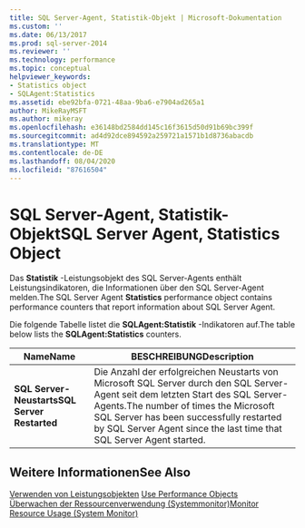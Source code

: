 ```yaml
---
title: SQL Server-Agent, Statistik-Objekt | Microsoft-Dokumentation
ms.custom: ''
ms.date: 06/13/2017
ms.prod: sql-server-2014
ms.reviewer: ''
ms.technology: performance
ms.topic: conceptual
helpviewer_keywords:
- Statistics object
- SQLAgent:Statistics
ms.assetid: ebe92bfa-0721-48aa-9ba6-e7904ad265a1
author: MikeRayMSFT
ms.author: mikeray
ms.openlocfilehash: e36148bd2584dd145c16f3615d50d91b69bc399f
ms.sourcegitcommit: ad4d92dce894592a259721a1571b1d8736abacdb
ms.translationtype: MT
ms.contentlocale: de-DE
ms.lasthandoff: 08/04/2020
ms.locfileid: "87616504"
---
```

# <a name="sql-server-agent-statistics-object"></a><span data-ttu-id="761ab-102">SQL Server-Agent, Statistik-Objekt</span><span class="sxs-lookup"><span data-stu-id="761ab-102">SQL Server Agent, Statistics Object</span></span>
  <span data-ttu-id="761ab-103">Das **Statistik** -Leistungsobjekt des SQL Server-Agents enthält Leistungsindikatoren, die Informationen über den SQL Server-Agent melden.</span><span class="sxs-lookup"><span data-stu-id="761ab-103">The SQL Server Agent **Statistics** performance object contains performance counters that report information about SQL Server Agent.</span></span>  
  
 <span data-ttu-id="761ab-104">Die folgende Tabelle listet die **SQLAgent:Statistik** -Indikatoren auf.</span><span class="sxs-lookup"><span data-stu-id="761ab-104">The table below lists the **SQLAgent:Statistics** counters.</span></span>  
  
|<span data-ttu-id="761ab-105">Name</span><span class="sxs-lookup"><span data-stu-id="761ab-105">Name</span></span>|<span data-ttu-id="761ab-106">BESCHREIBUNG</span><span class="sxs-lookup"><span data-stu-id="761ab-106">Description</span></span>|  
|----------|-----------------|  
|<span data-ttu-id="761ab-107">**SQL Server-Neustarts**</span><span class="sxs-lookup"><span data-stu-id="761ab-107">**SQL Server Restarted**</span></span>|<span data-ttu-id="761ab-108">Die Anzahl der erfolgreichen Neustarts von Microsoft SQL Server durch den SQL Server-Agent seit dem letzten Start des SQL Server-Agents.</span><span class="sxs-lookup"><span data-stu-id="761ab-108">The number of times the Microsoft SQL Server has been successfully restarted by SQL Server Agent since the last time that SQL Server Agent started.</span></span>|  
  
## <a name="see-also"></a><span data-ttu-id="761ab-109">Weitere Informationen</span><span class="sxs-lookup"><span data-stu-id="761ab-109">See Also</span></span>  
 <span data-ttu-id="761ab-110">[Verwenden von Leistungsobjekten](../../ssms/agent/use-performance-objects.md) </span><span class="sxs-lookup"><span data-stu-id="761ab-110">[Use Performance Objects](../../ssms/agent/use-performance-objects.md) </span></span>  
 [<span data-ttu-id="761ab-111">Überwachen der Ressourcenverwendung &#40;Systemmonitor&#41;</span><span class="sxs-lookup"><span data-stu-id="761ab-111">Monitor Resource Usage &#40;System Monitor&#41;</span></span>](monitor-resource-usage-system-monitor.md)  
  
  
